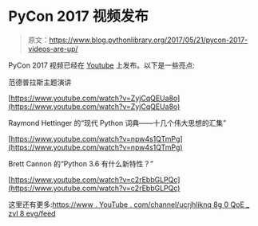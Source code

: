 # PyCon 2017 视频发布

> 原文：<https://www.blog.pythonlibrary.org/2017/05/21/pycon-2017-videos-are-up/>

PyCon 2017 视频已经在 [Youtube](https://www.youtube.com/channel/UCrJhliKNQ8g0qoE_zvL8eVg/feed) 上发布。以下是一些亮点:

范德普拉斯主题演讲

[https://www.youtube.com/watch?v=ZyjCqQEUa8o](https://www.youtube.com/watch?v=ZyjCqQEUa8o)

Raymond Hettinger 的“现代 Python 词典——十几个伟大思想的汇集”

[https://www.youtube.com/watch?v=npw4s1QTmPg](https://www.youtube.com/watch?v=npw4s1QTmPg)

Brett Cannon 的“Python 3.6 有什么新特性？”

[https://www.youtube.com/watch?v=c2rEbbGLPQc](https://www.youtube.com/watch?v=c2rEbbGLPQc)

这里还有更多:[https://www . YouTube . com/channel/ucrjhliknq 8g 0 QoE _ zvl 8 evg/feed](https://www.youtube.com/channel/UCrJhliKNQ8g0qoE_zvL8eVg/feed)